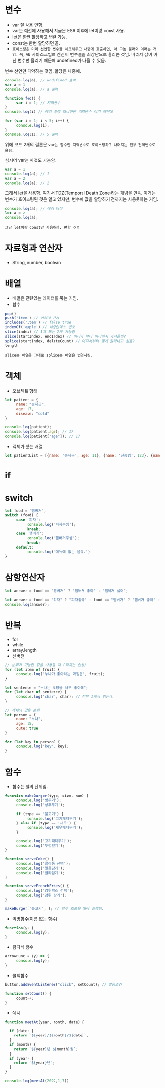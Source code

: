 # 변수

- var 잘 사용 안함.
- var는 예전에 사용해서 지금은 ES6 이후에 let이랑 const 사용.
- let은 한번 할당하고 변환 가능.
- const는 한번 할당하면 끝.
- `호이스팅은 미리 선언한 변수들 체크해두고 나중에 호출하면, 아 그놈 불러와 이러는 거임.` 즉, v8 자바스크립트 엔진이 변수들을 최상단으로 올리는 것임. 따라서 값이 아닌 변수만 올리기 때문에 undefined가 나올 수 있음.

변수 선언만 파악하는 것임. 할당은 나중에.

```javascript
console.log(a); // undefined 출력
var a = 1
console.log(a); // a 출력
```

```javascript
function foo() {
     var i = 1; // 지역변수
}
console.log(i) // 에러 발생 왜냐하면 지역변수 이기 때문에
```

```javascript
for (var i = 1; i < 5; i++) {
     console.log(i); 
}
console.log(i); // 5 출력
```

위에 코드 2개의 결론은 `var는 함수만 지역변수로 호이스팅하고 나머지는 전부 전역변수로 올림.`

심지어 var는 이것도 가능함.

```javascript
var a = 1
console.log(a); // 1
var a = 2
console.log(a); // 2
```

그래서 let을 사용함. 여기서 TDZ(Temporal Death Zone)라는 개념을 만듬. 이거는 변수가 호이스팅된 것은 알고 있지만, 변수에 값을 할당하기 전까지는 사용못하는 거임.

```javascript
console.log(a); // 에러 터짐
let a = 2
console.log(a);
```

`그냥 let이랑 const만 사용하셈. 편함 ㅇㅇ`

# 자료형과 연산자

- String, number, boolean

# 배열

- 배열은 관련있는 데이터를 묶는 거임.
- 함수

```javascript
pop()
push('item') // 여러개 가능
includes('item') // false true
indexOf('apple') // 해당인덱스 번호
slice(index) // 1개 또는 2개 가능함
slice(startIndex, endIndex) // 어디서 부터 어디까지 가져올까?
splice(startIndex, deleteCount) // 어디서부터 몇개 잘라내고 싶음?
length
```

`slice는 배열은 그대로 splice는 배열은 변경시킴.`

# 객체

- 오브젝트 형태

```javascript
let patient = {
     name: "송재근",
     age: 17,
     disease: "cold"
}

console.log(patient);
console.log(patient.age); // 17
console.log(patient["age"]); // 17 
```

- 객체가 있는 배열

```javascript
let patientList = [{name: '송재근', age: 11}, {name: '신승범', 123}, {name: '정승제', age: 22}]
```

# if

# switch

```javascript
let food = '햄버거',
switch (food) {
     case '피자':
          console.log('피자주셈');
          break;
     case '햄버거':
          console.log('햄버거주셈');
          break;
     default:
          console.log('메뉴에 없는 음식.')
}
```

# 삼항연산자

```javascript
let answer = food == "햄버거" ? "햄버거 좋아" : "햄버거 싫어";

let answer = food == "피자" ? "피자좋아" : food == "햄버거" ? "햄버거 좋아" : "다 싫어";
console.log(answer);
```

# 반복

- for
- while
- array.length
- 신버전

```javascript
// 순회가 가능한 값을 사용할 때 (객체는 안됨)
for (let item of fruit) {
     console.log('누나가 좋아하는 과일은', fruit);
}

let sentence = "누나는 코딩을 너무 좋아해";
for (let char of sentence) {
     console.log('char', char); // 전부 1개씩 읽는다.
}
```

```javascript
// 객체의 값을 순회
let person = {
     name: "누나",
     age: 15,
     cute: true
}

for (let key in person) {
     console.log('key', key);
}
```

# 함수

- 함수는 일의 단위임.

```javascript
function makeBurger(type, size, num) {
     console.log('빵두기');
     console.log('상추두기');

     if (type == "불고기") {
          console.log('고기패티두기');
     } else if (type == '새우') {
          console.log('새우패티두기');
     }

     console.log('고기패티두기');
     console.log('뚜껑덮기');
}

function serveCoke() {
     console.log('콜라통 선택');
     console.log('얼음담기');
     console.log('콜라담기');
}

function serveFrenchFries() {
     console.log('감튀박스 선택');
     console.log('감튀 담기');
}

makeBurger('불고기', ); // 함수 호출을 해야 실행됨.
```

- 익명함수(이름 없는 함수)

```javascript
function(y) {
     console.log(y);
}
```

- 람다식 함수

```javascript
arrowFunc = (y) => {
     console.log(y);
}
```

- 콜백함수

```javascript
button.addEventListener("click", setCount); // 발동조건

function setCount() {
     count++;
}
```

- 예시

```javascript
function meetAt(year, month, date) {

  if (date) {
    return `${year}/${month}/${date}`;
  }
  if (month) {
    return `${year}년 ${month}월`;
  }
  if (year) {
    return `${year}년`;
  }
}

console.log(meetAt(2022,1,7))
```